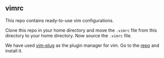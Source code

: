 ## vimrc
This repo contains ready-to-use vim configurations.

Clone this repo in your home directory and move the `.vimrc` file from this directory to your home directory.
Now source the `.vimrc` file.

We have used [vim-plug](https://github.com/junegunn/vim-plug) as the plugin manager for vim. Go to the [repo](https://github.com/junegunn/vim-plug) and install it.


